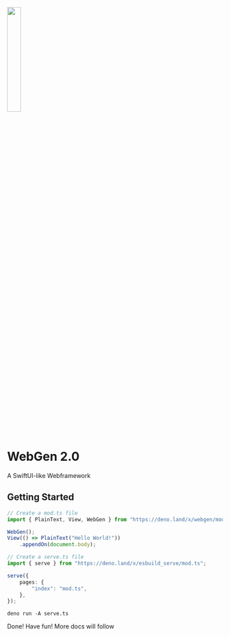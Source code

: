 <img src="https://raw.githubusercontent.com/lucsoft-DevTeam/lucsoft.de/master/assets/webgen.svg" width="25%" style="margin-bottom: 1rem">

# WebGen 2.0

A SwiftUI-like Webframework

## Getting Started

```ts
// Create a mod.ts file
import { PlainText, View, WebGen } from "https://deno.land/x/webgen/mod.ts";

WebGen();
View(() => PlainText("Hello World!"))
    .appendOn(document.body);
```

```ts
// Create a serve.ts file
import { serve } from "https://deno.land/x/esbuild_serve/mod.ts";

serve({
    pages: {
        "index": "mod.ts",
    },
});
```

```
deno run -A serve.ts
```

Done! Have fun! More docs will follow
